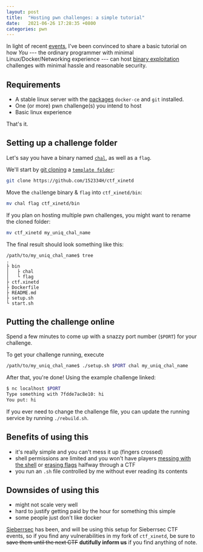 ```yaml
---
layout: post
title:  "Hosting pwn challenges: a simple tutorial"
date:   2021-06-26 17:28:35 +0800
categories: pwn
---
```

In light of recent [ev](https://docs.google.com/document/d/1nGMHg4F4jEzvL-RaqpQtxIF4Da_Gxycxqru1VWTP6CI/edit)[en](https://seanseah.tech/writeups/2021/06/25/CDDC.html)[ts](https://www.notion.so/sheepymeh/CDDC21-Review-f239e9f81a32434f8e7af3053c9c74e8), I've been convinced to share a basic tutorial on how _You_ --- the ordinary programmer with minimal Linux/Docker/Networking experience --- can host [binary exploitation](https://caprinux.github.io/lawofpwn/prologue/whatispwn) challenges with minimal hassle and reasonable security.

## Requirements
* A stable linux server with the <a href="" title="If you're not using something debian-based, you wouldn't need this guide.">packages</a> `docker-ce` and `git` installed.
* One (or more) pwn challenge(s) you intend to host 
* Basic linux experience

That's it. 

## Setting up a challenge folder
Let's say you have a binary named [`chal`](https://github.com/152334H/pwntutorial/blob/master/ret2libc/ret2libc.c), as well as a `flag`.

We'll start by [git cloning](https://docs.github.com/en/github/creating-cloning-and-archiving-repositories/cloning-a-repository-from-github/cloning-a-repository) a [`template folder`](https://github.com/152334H/ctf_xinetd):
```bash
git clone https://github.com/152334H/ctf_xinetd
```
Move the `chal`lenge binary & `flag` into `ctf_xinetd/bin`:
```bash
mv chal flag ctf_xinetd/bin
```
If you plan on hosting multiple pwn challenges, you might want to rename the cloned folder:
```bash
mv ctf_xinetd my_uniq_chal_name
```
The final result should look something like this:
```
/path/to/my_uniq_chal_name$ tree
.
├ bin
│   ├ chal
│   └ flag
├ ctf.xinetd
├ Dockerfile
├ README.md
├ setup.sh
└ start.sh
```
## Putting the challenge online
Spend a few minutes to come up with a snazzy port number (`$PORT`) for your challenge.

To get your challenge running, execute
```bash
/path/to/my_uniq_chal_name$ ./setup.sh $PORT chal my_uniq_chal_name
```
After that, you're done! Using the example challenge linked:
```bash
$ nc localhost $PORT
Type something with 7fdde7ac8e10: hi
You put: hi
```
If you ever need to change the challenge file, you can update the running service by running `./rebuild.sh`.

## Benefits of using this
* it's really simple and you can't mess it up (fingers crossed)
* shell permissions are limited and you won't have players [messing with the shell](https://media.discordapp.net/attachments/823190327576756314/857630922513842216/unknown.png) or [erasing flags](https://media.discordapp.net/attachments/837571570876284929/857952303838527498/unknown.png) halfway through a CTF
* you run an `.sh` file controlled by me without ever reading its contents

## Downsides of using this
* might not scale very well
* hard to justify getting paid by the hour for something this simple
* some people just don't like docker

[Sieberrsec](https://github.com/IRS-Cybersec/) has been, and will be using this setup for Sieberrsec CTF events, so if you find any vulnerabilities in my fork of `ctf_xinetd`, be sure to ~~save them until the next CTF~~ **dutifully inform us** if you find anything of note.
